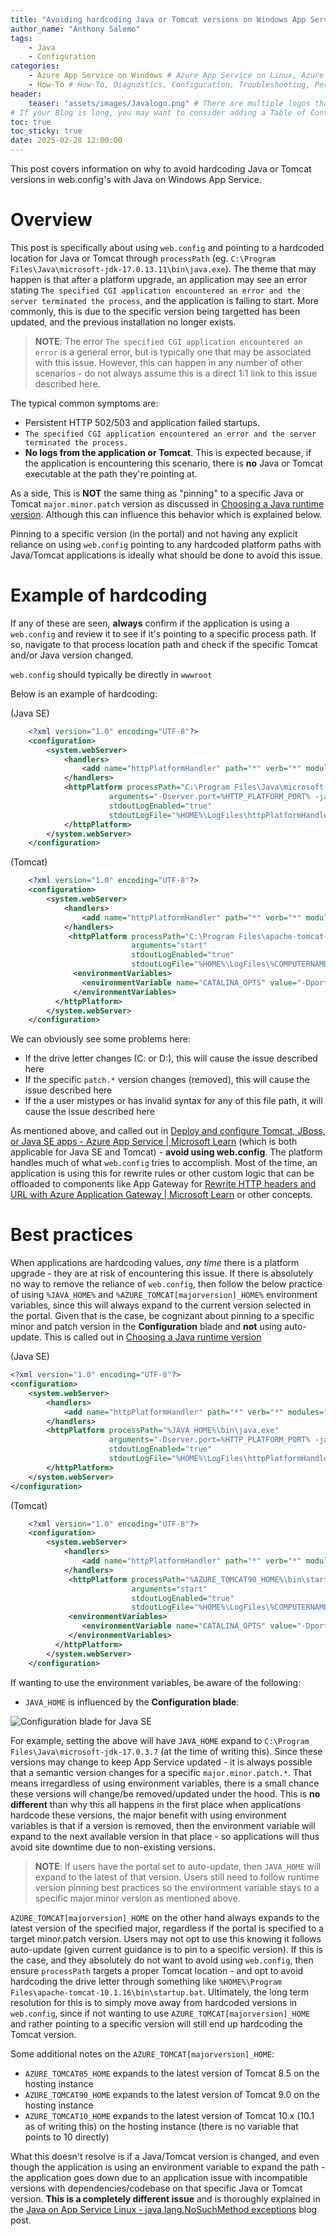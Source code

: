 ```yaml
---
title: "Avoiding hardcoding Java or Tomcat versions on Windows App Service"
author_name: "Anthony Salemo"
tags:
    - Java
    - Configuration
categories:
    - Azure App Service on Windows # Azure App Service on Linux, Azure App Service on Windows, Function App, Azure VM, Azure SDK
    - How-To # How-To, Diagnostics, Configuration, Troubleshooting, Performance
header:
    teaser: "assets/images/Javalogo.png" # There are multiple logos that can be used in "/assets/images" if you choose to add one.
# If your Blog is long, you may want to consider adding a Table of Contents by adding the following two settings.
toc: true
toc_sticky: true
date: 2025-02-28 12:00:00
---
```


This post covers information on why to avoid hardcoding Java or Tomcat versions in web.config's with Java on Windows App Service.

# Overview
This post is specifically about using `web.config` and pointing to a hardcoded location for Java or Tomcat through `processPath` (eg. `C:\Program Files\Java\microsoft-jdk-17.0.13.11\bin\java.exe`). The theme that may happen is that after a platform upgrade, an application may see an error stating `The specified CGI application encountered an error and the server terminated the process`, and the application is failing to start. More commonly, this is due to the specific version being targetted has been updated, and the previous installation no longer exists.

> **NOTE**: The error `The specified CGI application encountered an error` is a general error, but is typically one that may be associated with this issue. However, this can happen in any number of other scenarios - do not always assume this is a direct 1:1 link to this issue described here.

The typical common symptoms are:
- Persistent HTTP 502/503 and application failed startups.
- `The specified CGI application encountered an error and the server terminated the process.`
- **No logs from the application or Tomcat**. This is expected because, if the application is encountering this scenario, there is **no** Java or Tomcat executable at the path they're pointing at.

As a side, This is **NOT** the same thing as "pinning" to a specific Java or Tomcat `major.minor.patch` version as discussed in [Choosing a Java runtime version](https://learn.microsoft.com/en-us/azure/app-service/configure-language-java-deploy-run?pivots=java-javase&tabs=windows#choosing-a-java-runtime-version). Although this can influence this behavior which is explained below.

Pinning to a specific version (in the portal) and not having any explicit reliance on using `web.config` pointing to any hardcoded platform paths with Java/Tomcat applications is ideally what should be done to avoid this issue.

# Example of hardcoding
If any of these are seen, **always** confirm if the application is using a `web.config` and review it to see if it's pointing to a specific process path. If so, navigate to that process location path and check if the specific Tomcat and/or Java version changed. 

`web.config` should typically be directly in `wwwroot`

Below is an example of hardcoding:

(Java SE)

```xml
    <?xml version="1.0" encoding="UTF-8"?>
    <configuration>
        <system.webServer>
            <handlers>
                <add name="httpPlatformHandler" path="*" verb="*" modules="httpPlatformHandler" resourceType="Unspecified"/>
            </handlers>
            <httpPlatform processPath="C:\Program Files\Java\microsoft-jdk-17.0.13.11\bin\java.exe"
                      arguments="-Dserver.port=%HTTP_PLATFORM_PORT% -jar &quot;%HOME%\site\wwwroot\app.jar&quot;"
                      stdoutLogEnabled="true"
                      stdoutLogFile="%HOME%\LogFiles\httpPlatformHandler.log">
            </httpPlatform>
        </system.webServer>
    </configuration>
```

(Tomcat)

```xml
    <?xml version="1.0" encoding="UTF-8"?>
    <configuration>
        <system.webServer>
            <handlers>
                <add name="httpPlatformHandler" path="*" verb="*" modules="httpPlatformHandler" resourceType="Unspecified"/>
            </handlers>
             <httpPlatform processPath="C:\Program Files\apache-tomcat-9.0.98\bin\startup.bat"
                           arguments="start"
                           stdoutLogEnabled="true"
                           stdoutLogFile="%HOME%\LogFiles\%COMPUTERNAME%.application.log">
              <environmentVariables>
                <environmentVariable name="CATALINA_OPTS" value="-Dport.http=%HTTP_PLATFORM_PORT%" />
              </environmentVariables>
          </httpPlatform>
        </system.webServer>
    </configuration>
```

We can obviously see some problems here:
- If the drive letter changes (C: or D:), this will cause the issue described here
- If the specific `patch.*` version changes (removed), this will cause the issue described here
- If the a user mistypes or has invalid syntax for any of this file path, it will cause the issue described here

As mentioned above, and called out in [Deploy and configure Tomcat, JBoss, or Java SE apps - Azure App Service | Microsoft Learn](https://learn.microsoft.com/en-us/azure/app-service/configure-language-java-deploy-run?pivots=java-tomcat&tabs=windows#set-java-runtime-options) (which is both applicable for Java SE and Tomcat) - **avoid using web.config**. The platform handles much of what `web.config` tries to accomplish. Most of the time, an application is using this for rewrite rules or other custom logic that can be offloaded to components like App Gateway for [Rewrite HTTP headers and URL with Azure Application Gateway | Microsoft Learn](https://learn.microsoft.com/en-us/azure/application-gateway/rewrite-http-headers-url#request-and-response-headers) or other concepts.

# Best practices
When applications are hardcoding values, _any time_ there is a platform upgrade - they are at risk of encountering this issue. If there is absolutely no way to remove the reliance of `web.config`, then follow the below practice of using `%JAVA_HOME%` and `%AZURE_TOMCAT[majorversion]_HOME%` environment variables, since this will always expand to the current version selected in the portal. Given that is the case, be cognizant about pinning to a specific minor and patch version in the **Configuration** blade and **not** using auto-update. This is called out in [Choosing a Java runtime version](https://learn.microsoft.com/en-us/azure/app-service/configure-language-java-deploy-run?pivots=java-tomcat&tabs=windows#set-java-runtime-options)

(Java SE)

```xml
<?xml version="1.0" encoding="UTF-8"?>
<configuration>
    <system.webServer>
        <handlers>
            <add name="httpPlatformHandler" path="*" verb="*" modules="httpPlatformHandler" resourceType="Unspecified"/>
        </handlers>
        <httpPlatform processPath="%JAVA_HOME%\bin\java.exe"
                      arguments="-Dserver.port=%HTTP_PLATFORM_PORT% -jar &quot;%HOME%\site\wwwroot\app.jar&quot;"
                      stdoutLogEnabled="true"
                      stdoutLogFile="%HOME%\LogFiles\httpPlatformHandler.log">
        </httpPlatform>
    </system.webServer>
</configuration>
```

(Tomcat)

```xml
    <?xml version="1.0" encoding="UTF-8"?>
    <configuration>
        <system.webServer>
            <handlers>
                <add name="httpPlatformHandler" path="*" verb="*" modules="httpPlatformHandler" resourceType="Unspecified"/>
            </handlers>
             <httpPlatform processPath="%AZURE_TOMCAT90_HOME%\bin\startup.bat" 
                           arguments="start"
                           stdoutLogEnabled="true"
                           stdoutLogFile="%HOME%\LogFiles\%COMPUTERNAME%.application.log">
             <environmentVariables>
                <environmentVariable name="CATALINA_OPTS" value="-Dport.http=%HTTP_PLATFORM_PORT%" />
             </environmentVariables>
          </httpPlatform>
        </system.webServer>
    </configuration>
```

If wanting to use the environment variables, be aware of the following:
- `JAVA_HOME` is influenced by the **Configuration blade**:

![Configuration blade for Java SE](/media/2025/02/java-hardcoding-versions-1.png)

For example, setting the above will have `JAVA_HOME` expand to `C:\Program Files\Java\microsoft-jdk-17.0.3.7` (at the time of writing this). Since these versions may change to keep App Service updated - it is always possible that a semantic version changes for a specific `major.minor.patch.*`. That means irregardless of using environment variables, there is a small chance these versions will change/be removed/updated under the hood. This is **no different** than why this all happens in the first place when applications hardcode these versions, the major benefit with using environment variables is that if a version is removed, then the environment variable will expand to the next available version in that place - so applications will thus avoid site downtime due to non-existing versions.

> **NOTE**: If users have the portal set to auto-update, then `JAVA_HOME` will expand to the latest of that version. Users still need to follow runtime version pinning best practices so the environment variable stays to a specific major.minor version as mentioned above.

`AZURE_TOMCAT[majorversion]_HOME` on the other hand always expands to the latest version of the specified major, regardless if the portal is specified to a target minor.patch version. Users may not opt to use this knowing it follows auto-update (given current guidance is to pin to a specific version). If this is the case, and they absolutely do not want to avoid using `web.config`, then ensure `processPath` targets a proper Tomcat location - and opt to avoid hardcoding the drive letter through something like `%HOME%\Program Files\apache-tomcat-10.1.16\bin\startup.bat`. Ultimately, the long term resolution for this is to simply move away from hardcoded versions in `web.config`, since if not wanting to use `AZURE_TOMCAT[majorversion]_HOME` and rather pointing to a specific version will still end up hardcoding the Tomcat version.

Some additional notes on the `AZURE_TOMCAT[majorversion]_HOME`:
- `AZURE_TOMCAT85_HOME` expands to the latest version of Tomcat 8.5 on the hosting instance
- `AZURE_TOMCAT90_HOME` expands to the latest version of Tomcat 9.0 on the hosting instance
- `AZURE_TOMCAT10_HOME` expands to the latest version of Tomcat 10.x (10.1 as of writing this) on the hosting instance (there is no variable that points to 10 directly)

What this doesn't resolve is if a Java/Tomcat version is changed, and even though the application is using an environment variable to expand the path - the application goes down due to an application issue with incompatible versions with dependencies/codebase on that specific Java or Tomcat version. **This is a completely different issue** and is thoroughly explained in the [Java on App Service Linux - java.lang.NoSuchMethod exceptions](https://azureossd.github.io/2024/07/03/Java-on-App-Service-Linux-java-lang-NoSuchMethod-exceptions/index.html) blog post.